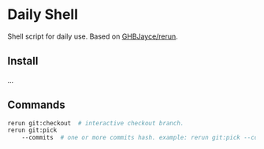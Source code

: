 
# Daily Shell

Shell script for daily use. Based on [GHBJayce/rerun](https://github.com/GHBJayce/rerun).

## Install

...

## Commands

```BASH
rerun git:checkout  # interactive checkout branch.
rerun git:pick
    --commits  # one or more commits hash. example: rerun git:pick --commits 'sha-1 sha-1 sha-1'
```